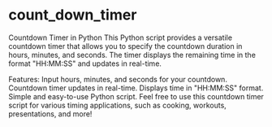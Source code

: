 # count_down_timer

Countdown Timer in Python
This Python script provides a versatile countdown timer that allows you to specify the countdown duration in hours, minutes, and seconds. The timer displays the remaining time in the format "HH:MM:SS" and updates in real-time.

Features:
Input hours, minutes, and seconds for your countdown.
Countdown timer updates in real-time.
Displays time in "HH:MM:SS" format.
Simple and easy-to-use Python script.
Feel free to use this countdown timer script for various timing applications, such as cooking, workouts, presentations, and more!





